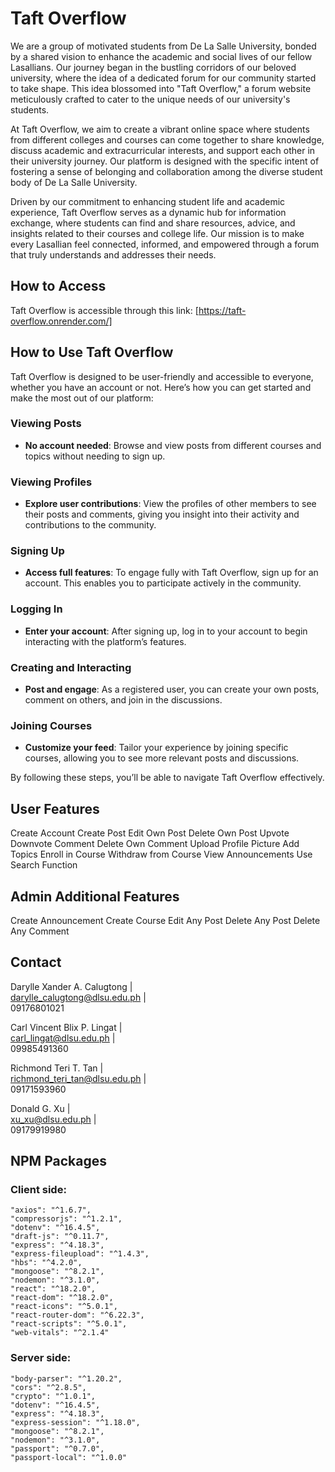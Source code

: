 # Taft Overflow

We are a group of motivated students from De La Salle University, bonded by a shared vision to enhance the academic and social lives of our fellow Lasallians. Our journey began in the bustling corridors of our beloved university, where the idea of a dedicated forum for our community started to take shape. This idea blossomed into "Taft Overflow," a forum website meticulously crafted to cater to the unique needs of our university's students.

At Taft Overflow, we aim to create a vibrant online space where students from different colleges and courses can come together to share knowledge, discuss academic and extracurricular interests, and support each other in their university journey. Our platform is designed with the specific intent of fostering a sense of belonging and collaboration among the diverse student body of De La Salle University.

Driven by our commitment to enhancing student life and academic experience, Taft Overflow serves as a dynamic hub for information exchange, where students can find and share resources, advice, and insights related to their courses and college life. Our mission is to make every Lasallian feel connected, informed, and empowered through a forum that truly understands and addresses their needs.

## How to Access
Taft Overflow is accessible through this link: [https://taft-overflow.onrender.com/]

## How to Use Taft Overflow

Taft Overflow is designed to be user-friendly and accessible to everyone, whether you have an account or not. Here’s how you can get started and make the most out of our platform:

### Viewing Posts
- **No account needed**: Browse and view posts from different courses and topics without needing to sign up.

### Viewing Profiles
- **Explore user contributions**: View the profiles of other members to see their posts and comments, giving you insight into their activity and contributions to the community.

### Signing Up
- **Access full features**: To engage fully with Taft Overflow, sign up for an account. This enables you to participate actively in the community.

### Logging In
- **Enter your account**: After signing up, log in to your account to begin interacting with the platform’s features.

### Creating and Interacting
- **Post and engage**: As a registered user, you can create your own posts, comment on others, and join in the discussions.

### Joining Courses
- **Customize your feed**: Tailor your experience by joining specific courses, allowing you to see more relevant posts and discussions.

By following these steps, you’ll be able to navigate Taft Overflow effectively.

## User Features
Create Account
Create Post
Edit Own Post
Delete Own Post
Upvote
Downvote
Comment
Delete Own Comment
Upload Profile Picture
Add Topics
Enroll in Course
Withdraw from Course
View Announcements
Use Search Function
## Admin Additional Features
Create Announcement
Create Course
Edit Any Post
Delete Any Post
Delete Any Comment


## Contact
Darylle Xander A. Calugtong |  
darylle_calugtong@dlsu.edu.ph |  
09176801021  

Carl Vincent Blix P. Lingat |  
carl_lingat@dlsu.edu.ph |  
09985491360  

Richmond Teri T. Tan |  
richmond_teri_tan@dlsu.edu.ph |  
09171593960  

Donald G. Xu |  
xu_xu@dlsu.edu.ph |  
09179919980  

## NPM Packages  
### Client side:  
    "axios": "^1.6.7",
    "compressorjs": "^1.2.1",
    "dotenv": "^16.4.5",
    "draft-js": "^0.11.7",
    "express": "^4.18.3",
    "express-fileupload": "^1.4.3",
    "hbs": "^4.2.0",
    "mongoose": "^8.2.1",
    "nodemon": "^3.1.0",
    "react": "^18.2.0",
    "react-dom": "^18.2.0",
    "react-icons": "^5.0.1",
    "react-router-dom": "^6.22.3",
    "react-scripts": "^5.0.1",
    "web-vitals": "^2.1.4"
### Server side:  
    "body-parser": "^1.20.2",
    "cors": "^2.8.5",
    "crypto": "^1.0.1",
    "dotenv": "^16.4.5",
    "express": "^4.18.3",
    "express-session": "^1.18.0",
    "mongoose": "^8.2.1",
    "nodemon": "^3.1.0",
    "passport": "^0.7.0",
    "passport-local": "^1.0.0"

